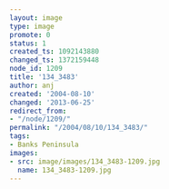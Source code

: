 ```yaml
---
layout: image
type: image
promote: 0
status: 1
created_ts: 1092143880
changed_ts: 1372159448
node_id: 1209
title: '134_3483'
author: anj
created: '2004-08-10'
changed: '2013-06-25'
redirect_from:
- "/node/1209/"
permalink: "/2004/08/10/134_3483/"
tags:
- Banks Peninsula
images:
- src: image/images/134_3483-1209.jpg
  name: 134_3483-1209.jpg
---
```


